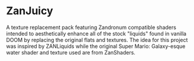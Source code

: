 # ZanJuicy
A texture replacement pack featuring Zandronum compatible shaders intended to aesthetically enhance all of the stock "liquids" found in vanilla DOOM by replacing the original flats and textures. The idea for this project was inspired by ZANLiquids while the original Super Mario: Galaxy-esque water shader and texture used are from ZanShaders.

